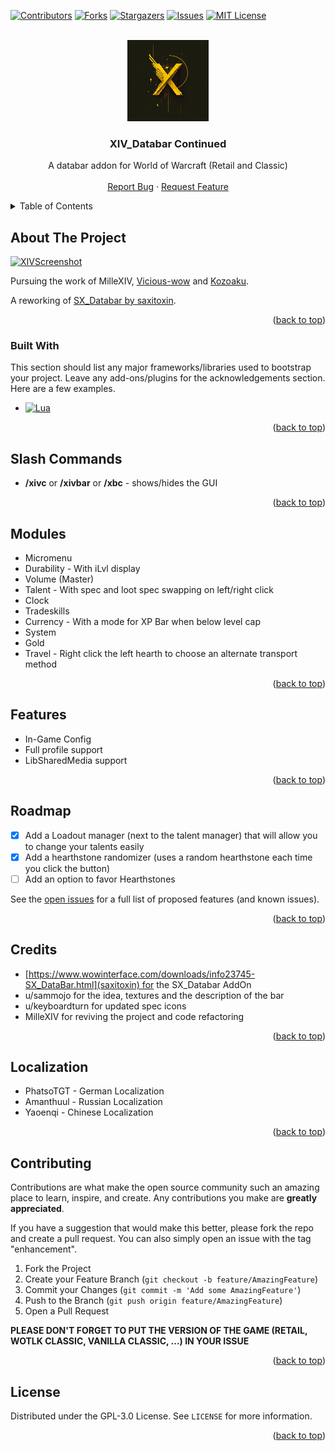 <!-- Improved compatibility of back to top link: See: https://github.com/othneildrew/Best-README-Template/pull/73 -->
<a name="readme-top"></a>

[![Contributors][contributors-shield]][contributors-url]
[![Forks][forks-shield]][forks-url]
[![Stargazers][stars-shield]][stars-url]
[![Issues][issues-shield]][issues-url]
[![MIT License][license-shield]][license-url]

<!-- PROJECT LOGO -->
<br />
<div align="center">
  <a href="https://github.com/ZelionGG/XIV_Databar-Continued">
    <kbd><img src="icon.png" alt="Logo" width="130" height="130"></kbd>
  </a>

  <h3 align="center">XIV_Databar Continued</h3>

  <p align="center">
    A databar addon for World of Warcraft (Retail and Classic)
    <br />
    <br />
    <a href="https://github.com/ZelionGG/XIV_Databar-Continued/issues">Report Bug</a>
    ·
    <a href="https://github.com/ZelionGG/XIV_Databar-Continued/issues">Request Feature</a>
  </p>
</div>

<!-- TABLE OF CONTENTS -->
<details>
  <summary>Table of Contents</summary>
  <ol>
    <li>
        <a href="#about-the-project">About The Project</a>
        <ul>
            <li><a href="#built-with">Built With</a></li>
        </ul>
    </li>
    <li><a href="#slash-commands">Slash Commands</a></li>
    <li><a href="#modules">Modules</a></li>
    <li><a href="#features">Features</a></li>
    <li><a href="#roadmap">Roadmap</a></li>
    <li><a href="#credits">Credits</a></li>
    <li><a href="#localization">Localization</a></li>
    <li><a href="#contributing">Contributing</a></li>
    <li><a href="#license">License</a></li>
  </ol>
</details>

<!-- ABOUT THE PROJECT -->
## About The Project

[![XIVScreenshot][xiv-screenshot]](https://www.curseforge.com/wow/addons/xiv_databar-continued)

Pursuing the work of MilleXIV, [Vicious-wow](https://github.com/Vicious-wow/XIV_Databar) and [Kozoaku](https://github.com/Kozoaku/XIV_Databar).

A reworking of [SX_Databar by saxitoxin](https://www.wowinterface.com/downloads/info23745-SX_DataBar.html).

<p align="right">(<a href="#readme-top">back to top</a>)</p>

### Built With

This section should list any major frameworks/libraries used to bootstrap your project. Leave any add-ons/plugins for the acknowledgements section. Here are a few examples.

* [![Lua][Lua]][Lua-url]

<p align="right">(<a href="#readme-top">back to top</a>)</p>

## Slash Commands
* __/xivc__ or __/xivbar__ or __/xbc__ - shows/hides the GUI

<p align="right">(<a href="#readme-top">back to top</a>)</p>

## Modules

- Micromenu
- Durability - With iLvl display
- Volume (Master)
- Talent - With spec and loot spec swapping on left/right click
- Clock
- Tradeskills
- Currency - With a mode for XP Bar when below level cap
- System
- Gold
- Travel - Right click the left hearth to choose an alternate transport method

<p align="right">(<a href="#readme-top">back to top</a>)</p>

## Features

- In-Game Config
- Full profile support
- LibSharedMedia support

<p align="right">(<a href="#readme-top">back to top</a>)</p>

## Roadmap

- [x] Add a Loadout manager (next to the talent manager) that will allow you to change your talents easily
- [x] Add a hearthstone randomizer (uses a random hearthstone each time you click the button)
- [ ] Add an option to favor Hearthstones 

See the [open issues](https://github.com/ZelionGG/XIV_Databar-Continued/issues) for a full list of proposed features (and known issues).

<p align="right">(<a href="#readme-top">back to top</a>)</p>

## Credits

- [https://www.wowinterface.com/downloads/info23745-SX_DataBar.html](saxitoxin) for the SX_Databar AddOn
- u/sammojo for the idea, textures and the description of the bar
- u/keyboardturn for updated spec icons
- MilleXIV for reviving the project and code refactoring

<p align="right">(<a href="#readme-top">back to top</a>)</p>

## Localization

- PhatsoTGT - German Localization
- Amanthuul - Russian Localization
- Yaoenqi - Chinese Localization

<p align="right">(<a href="#readme-top">back to top</a>)</p>

<!-- CONTRIBUTING -->
## Contributing

Contributions are what make the open source community such an amazing place to learn, inspire, and create. Any contributions you make are **greatly appreciated**.

If you have a suggestion that would make this better, please fork the repo and create a pull request. You can also simply open an issue with the tag "enhancement".

1. Fork the Project
2. Create your Feature Branch (`git checkout -b feature/AmazingFeature`)
3. Commit your Changes (`git commit -m 'Add some AmazingFeature'`)
4. Push to the Branch (`git push origin feature/AmazingFeature`)
5. Open a Pull Request

**PLEASE DON'T FORGET TO PUT THE VERSION OF THE GAME (RETAIL, WOTLK CLASSIC, VANILLA CLASSIC, ...) IN YOUR ISSUE** 

<p align="right">(<a href="#readme-top">back to top</a>)</p>

<!-- LICENSE -->
## License

Distributed under the GPL-3.0 License. See `LICENSE` for more information.

<p align="right">(<a href="#readme-top">back to top</a>)</p>


[contributors-shield]: https://img.shields.io/github/contributors/ZelionGG/XIV_Databar-Continued.svg?style=for-the-badge
[contributors-url]: https://github.com/ZelionGG/XIV_Databar-Continued/graphs/contributors
[forks-shield]: https://img.shields.io/github/forks/ZelionGG/XIV_Databar-Continued.svg?style=for-the-badge
[forks-url]: https://github.com/ZelionGG/XIV_Databar-Continued/network/members
[stars-shield]: https://img.shields.io/github/stars/ZelionGG/XIV_Databar-Continued.svg?style=for-the-badge
[stars-url]: https://github.com/ZelionGG/XIV_Databar-Continued/stargazers
[issues-shield]: https://img.shields.io/github/issues/ZelionGG/XIV_Databar-Continued.svg?style=for-the-badge
[issues-url]: https://github.com/ZelionGG/XIV_Databar-Continued/issues
[license-shield]: https://img.shields.io/github/license/ZelionGG/XIV_Databar-Continued.svg?style=for-the-badge
[license-url]: https://github.com/ZelionGG/XIV_Databar-Continued/blob/master/LICENSE.txt
[xiv-screenshot]: https://media.forgecdn.net/attachments/591/575/xiv_databar-continued.png
[Lua]: https://img.shields.io/badge/lua-000000?style=for-the-badge&logo=lua&logoColor=white
[Lua-url]: https://www.lua.org/